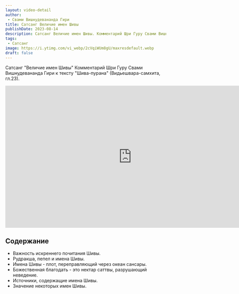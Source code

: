 ```yaml
---
layout: video-detail
author:
 - Свами Вишнудевананда Гири
title: Сатсанг Величие имен Шивы
publishDate: 2023-08-14
description: Сатсанг Величие имен Шивы. Комментарий Шри Гуру Свами Вишнудевананда Гири к тексту "Шива-пурана" (Видьешвара-самхита, гл.23).
tags: 
 - Сатсанг
image: https://i.ytimg.com/vi_webp/2cVqiWUm8gU/maxresdefault.webp
draft: false
---
```


 Сатсанг "Величие имен Шивы"
Комментарий Шри Гуру Свами Вишнудевананда Гири к тексту "Шива-пурана" (Видьешвара-самхита, гл.23).

<iframe width="790" height="444" src="https://www.youtube.com/embed/2cVqiWUm8gU" frameborder="0" allowfullscreen=""></iframe> 

## Содержание

- Важность искреннего почитания Шивы.
- Рудракша, пепел и имена Шивы.
- Имена Шивы - плот, переправляющий через океан сансары.
- Божественная благодать - это нектар саттвы, разрушающий неведение.
- Источники, содержащие имена Шивы.
- Значение некоторых имен Шивы.
